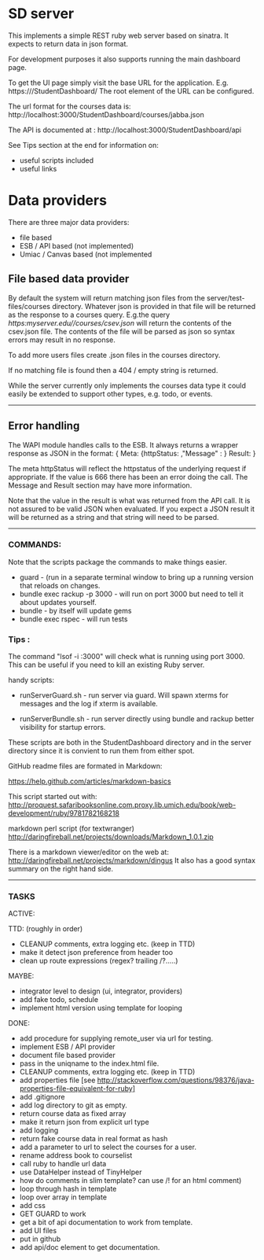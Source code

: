# SD server
This implements a simple REST ruby web server based on sinatra.
It expects to return data in json format.

For development purposes it also supports running the main dashboard
page.

To get the UI page simply visit the base URL for 
the application.  E.g. https://<host>/StudentDashboard/
The root element of the URL can be configured.

The url format for the courses data is:
http://localhost:3000/StudentDashboard/courses/jabba.json

The API is documented at : http://localhost:3000/StudentDashboard/api

See Tips section at the end for information on:

* useful scripts included
* useful links

# Data providers
There are three major data providers:

 * file based
 * ESB / API based (not implemented)
 * Umiac / Canvas based (not implemented

## File based data provider

By default the system will return matching json files from the
server/test-files/courses directory.  Whatever json is provided in
that file will be returned as the response to a courses
query. E.g.the query _https:myserver.edu//courses/csev.json_
will return the contents of the csev.json file.
The contents of the file will be parsed as json so syntax errors may
result in no response.

To add more users files create <user>.json files in the courses directory.

If no matching file is found then a 404 / empty string is returned.

While the server currently only implements the courses data type it could easily be extended to
support other types, e.g. todo, or events.

----
## Error handling

The WAPI module handles calls to the ESB.  It always returns a wrapper response as JSON in the format:
{ Meta: {httpStatus: <somethingcool>,"Message" : <something cool to say>}
  Result: <result>
  }

The meta httpStatus will reflect the httpstatus of the underlying request if appropriate.  If the value is
666 there has been an error doing the call.  The Message and Result section may have more information.

Note that the value in the result is what was returned from the API call.  It is not assured to be valid JSON
when evaluated. If you expect a JSON result it will be returned as a string and that string will need to be parsed.

-----

### COMMANDS:

Note that the scripts package the commands to make things easier.

* guard - (run in a separate terminal window to bring up a running version
that reloads on changes.
* bundle exec rackup -p 3000 - will run on port 3000 but need to tell it
about updates yourself.
* bundle - by itself will update gems
* bundle exec rspec - will run tests

### Tips :

The command "lsof -i :3000" will check what is running using
port 3000.  This can be useful if you need to kill an existing Ruby server.

handy scripts:

* runServerGuard.sh - run server via guard.  Will spawn xterms for
messages and the log if xterm is available.

* runServerBundle.sh - run server directly using bundle and rackup
better visibility for startup errors.

These scripts are both in the StudentDashboard directory and in the
server directory since it is convient to run them from either spot.

GitHub readme files are formated in Markdown:

https://help.github.com/articles/markdown-basics

This script started out with:
http://proquest.safaribooksonline.com.proxy.lib.umich.edu/book/web-development/ruby/9781782168218

markdown perl script (for textwranger)
http://daringfireball.net/projects/downloads/Markdown_1.0.1.zip

There is a markdown viewer/editor  on the web at:
http://daringfireball.net/projects/markdown/dingus
It also has a good syntax summary on the right hand side.


----------------------

### TASKS

ACTIVE:



TTD: (roughly in order)

- CLEANUP comments, extra logging etc. (keep in TTD)
- make it detect json preference from header too
- clean up route expressions (regex? trailing /?.....)


MAYBE:

- integrator level to design (ui, integrator, providers)
- add fake todo, schedule
- implement html version using template for looping

DONE:

- add procedure for supplying remote_user via url for testing.
- implement ESB / API provider
- document file based provider
- pass in the uniqname to the index.html file.
- CLEANUP comments, extra logging etc. (keep in TTD)
- add properties file [see http://stackoverflow.com/questions/98376/java-properties-file-equivalent-for-ruby]
- add .gitignore
- add log directory to git as empty.
- return course data as fixed array
- make it return json from explicit url type
- add logging
- return fake course data in real format as hash
- add a parameter to url to select the courses for a user.
- rename address book to courselist
- call ruby to handle url data
- use DataHelper instead of TinyHelper
- how do comments in slim template?  can use /! for an html comment)
- loop through hash in template
- loop over array in template
- add css
- GET GUARD to work
- get a bit of api documentation to work from template.
- add UI files
- put in github
- add api/doc element to get documentation.

